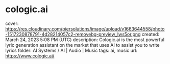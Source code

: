 # cologic.ai

cover: https://res.cloudinary.com/piersolutions/image/upload/v1663644558/photo-1517230878791-4d28214057c2-removebg-preview_lws5or.png
created: March 24, 2023 5:08 PM (UTC)
description: Cologic.ai is the most powerful lyric generation assistant on the market that uses AI to assist you to write lyrics
folder: AI Systems / AI | Audio | Music
tags: ai, music
url: https://www.cologic.ai/